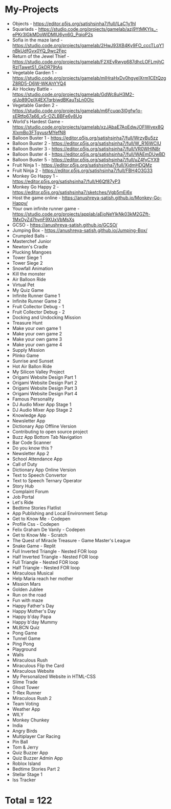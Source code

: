 # My-Projects
- Objects - https://editor.p5js.org/satishsinha7/full/lLaC1y1hl
- Squariads - https://studio.code.org/projects/gamelab/azj9YtMKYIs_-ePKr3lGkMDoWIDMlU6yn6G_PqioP2s
- Sofia in the maze land - https://studio.code.org/projects/gamelab/2HwJ93XB4Ky9FO_cccTLqY1nBkUdfGvx0YQ_9wc2Fec
- Return of the Jewel Thief - https://studio.code.org/projects/gamelab/F2XEyRwyp687dhcLOFLmjhCRzlTawetS1_GkDR79tAs
- Vegetable Garden 1 - https://studio.code.org/projects/gamelab/mIHraHxDv0hgyeIXrm1CEtQzgZ8RD5-D6W-WKAhYYQ4
- Air Hockey Battle - https://studio.code.org/projects/gamelab/GdWc8uH3M2-gIJp89OplX4EX7qrbiwdBKauTsLn0OIc
- Vegetable Garden 2 - https://studio.code.org/projects/gamelab/m6Fcuqp3I0gfw1o-sERtfp67a66_y5-OZLBBFe6y8Ug
- World's Hardest Game - https://studio.code.org/projects/gamelab/xzJAbaE7AoEdwJOFlWvex8QXlxmBo3FTgyusrMYefN8
- Balloon Buster 1 - https://editor.p5js.org/satishsinha7/full/WrzvBu5zz
- Balloon Buster 2 - https://editor.p5js.org/satishsinha7/full/W_R16WCIU
- Balloon Buster 3 - https://editor.p5js.org/satishsinha7/full/VR0WHlN8r
- Balloon Buster 4 - https://editor.p5js.org/satishsinha7/full/WAEmDUwBD
- Balloon Buster 5 - https://editor.p5js.org/satishsinha7/full/uZ4fyCYX9
- Fruit Ninja 1 - https://editor.p5js.org/satishsinha7/full/XjdmHDQMz
- Fruit Ninja 2 - https://editor.p5js.org/satishsinha7/full/FBH4O3G33
- Monkey Go Happy 1 - https://editor.p5js.org/satishsinha7/full/H6Qf87yP3
- Monkey Go Happy 2 - https://editor.p5js.org/satishsinha7/sketches/Vgb5mEi6x
- Host the game online - https://anushreya-satish.github.io/Monkey-Go-Happy/
- Your own infinite runner game - https://studio.code.org/projects/applab/aEjoNeYIkNk03kM2GZft-1MxOyZd7hynF9XUxVbMsXs
- GCSO - https://anushreya-satish.github.io/GCSO/
- Jumping Box - https://anushreya-satish.github.io/Jumping-Box/
- Crumpled Balls - 
- Masterchef Junior
- Newton's Cradle
- Plucking Mangoes
- Tower Siege 1
- Tower Siege 2
- Snowfall Animation
- Kill the monster
- Air Balloon Ride
- Virtual Pet
- My Quiz Game
- Infinite Runner Game 1
- Infinite Runner Game 2
- Fruit Collector Debug - 1
- Fruit Collector Debug - 2
- Docking and Undocking Mission
- Treasure Hunt
- Make your own game 1
- Make your own game 2
- Make your own game 3
- Make your own game 4
- Supply Mission
- Plinko Game
- Sunrise and Sunset
- Hot Air Ballon Ride
- My Silicon Valley Project
- Origami Website Design Part 1
- Origami Website Design Part 2
- Origami Website Design Part 3
- Origami Website Design Part 4
- Famous Personality
- DJ Audio Mixer App Stage 1
- DJ Audio Mixer App Stage 2
- Knowledge App
- Newsletter App
- Dictionary App Offline Version
- Contributing to open source project
- Buzz App Bottom Tab Navigation
- Bar Code Scanner
- Do you know this ?
- Newsletter App 2
- School Attendance App
- Call of Duty
- Dictionary App Online Version
- Text to Speech Convertor
- Text to Speech Ternary Operator
- Story Hub
- Complaint Forum
- Job Portal
- Let's Ride
- Bedtime Stories Flatlist
- App Publishing and Local Environment Setup
- Get to Know Me - Codepen
- Profile Css - Codepen
- Felix Graham De Vanily - Codepen
- Get to Know Me - Scratch
- The Quest of Miracle Treasure - Game Master's League
- Snake Game - Replit
- Full Inverted Triangle - Nested FOR loop
- Half Inverted Triangle - Nested FOR loop
- Full Triangle - Nested FOR loop
- Half Triangle - Nested FOR loop
- Miraculous Musical
- Help Maria reach her mother
- Mission Mars
- Golden Jublee
- Run on the road
- Fun with maze
- Happy Father's Day
- Happy Mother's Day
- Happy b'day Papa
- Happy b'day Mummy
- MLBCN Quiz
- Pong Game
- Tunnel Game
- Ping Pong
- Playground
- Walls
- Miraculous Rush
- Miraculous Flip the Card
- Miraculous Website
- My Personalized Website in HTML-CSS
- Slime Trade
- Ghost Tower
- T-Rex Runner
- Miraculous Rush 2
- Team Voting
- Weather App
- WILY
- Monkey Chunkey
- India
- Angry Birds
- Multiplayer Car Racing
- Pin Ball
- Tom & Jerry
- Quiz Buzzer App
- Quiz Buzzer Admin App
- Roblox Island
- Bedtime Stories Part 2
- Stellar Stage 1
- Iss Tracker

# Total = 122
